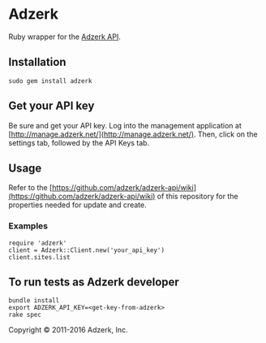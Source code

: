 # Adzerk

Ruby wrapper for the [Adzerk API](http://adzerk.com/).

## Installation

    sudo gem install adzerk
    
## Get your API key

Be sure and get your API key. Log into the management application at [http://manage.adzerk.net/](http://manage.adzerk.net/). Then, click on the settings tab, followed by the API Keys tab.

## Usage

Refer to the [https://github.com/adzerk/adzerk-api/wiki](https://github.com/adzerk/adzerk-api/wiki) of this repository for the properties needed for update and create. 

### Examples

    require 'adzerk'
    client = Adzerk::Client.new('your_api_key')
    client.sites.list

## To run tests as Adzerk developer

    bundle install 
    export ADZERK_API_KEY=<get-key-from-adzerk>
    rake spec


Copyright © 2011-2016 Adzerk, Inc.
